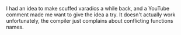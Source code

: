 I had an idea to make scuffed varadics a while back, and a YouTube comment made me want to give the idea a try.  It doesn't actually work unfortunately, the compiler just complains about conflicting functions names.
